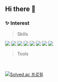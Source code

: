 <!--
![eunyoung23's github stats](https://github-readme-stats.vercel.app/api?username=eunyoung23&show_icons=true&hide=stars)
[![Top Langs](https://github-readme-stats.vercel.app/api/top-langs/?username=eunyoung23)](https://github.com/anuraghazra/github-readme-stats)
-->

<h2>Hi there 👐</h2>


<h3>✨ Interest</h3>

>Skills
>
  <img src="https://img.shields.io/badge/JAVA-007396?style=plastic&logo=java&logoColor=white"/> <img src="https://img.shields.io/badge/Spring-6DB33F?style=plastic&logo=Spring&logoColor=white"/> <img src="https://img.shields.io/badge/Spring Boot-6DB33F?style=plastic&logo=Spring Boot&logoColor=white"/>
  <img src="https://img.shields.io/badge/MySQL-4479A1?style=plastic&logo=MySQL&logoColor=white">
  <img src="https://img.shields.io/badge/Python-3776AB?style=plastic&logo=Python&logoColor=white"> <img src="https://img.shields.io/badge/Swift-F05138?style=plastic&logo=Swift&logoColor=white"/>
  <img src="https://img.shields.io/badge/AWS-232F3E?style=plastic&logo=AWS&logoColor=white"/> <img src="https://img.shields.io/badge/Git-F05032?style=plastic&logo=Git&logoColor=white"/>     
  
>Tools



<br></br>
[![Solved.ac
프로필](http://mazassumnida.wtf/api/mini/generate_badge?boj=eun233)](https://solved.ac/eun233)



